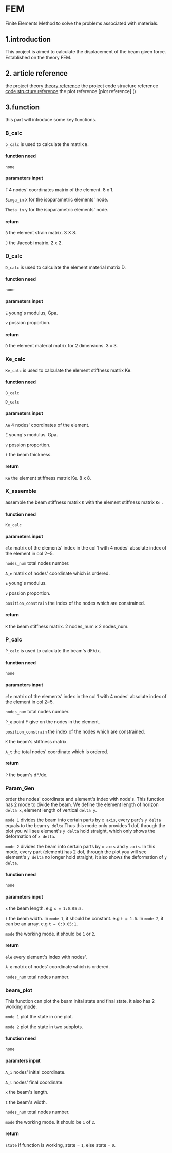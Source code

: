 # FEM

Finite Elements Method to solve the problems associated with materials.

## 1.introduction

This project is aimed to calculate the displacement of the beam given force. Established on the theory FEM.

## 2. article reference

the project theory [theory reference](https://blog.qiql.net/archives/fem1>)
the project code structure reference [code structure reference](https://zhuanlan.zhihu.com/p/363678419)
the plot reference [plot reference] ()

## 3.function 

this part will introduce some key functions.

### B_calc

`b_calc` is used to calculate the matrix `B`.

#### function need

`none`

#### parameters input

`F` 4 nodes' coordinates matrix of the element. 8 x 1. 

`Simga_in`  x for the isoparametric elements' node. 

`Theta_in`  y for the isoparametric elements' node. 

#### return

`B` the element strain matrix. 3 X 8. 

`J` the Jaccobi matrix. 2 x 2.

### D_calc

`D_calc` is used to calculate the element material matrix D.

#### function need

`none`

#### parameters input

`E` young's modulus, Gpa. 

`v` possion proportion. 

#### return

`D` the element material matrix for 2 dimensions. 3 x 3.

### Ke_calc

`Ke_calc` is used to calculate the element stiffness matrix Ke.

#### function need

`B_calc`

`D_calc`

#### parameters input

`Ae` 4 nodes' coordinates of the element. 

`E` young's modulus. Gpa. 

`v` possion proportion. 

`t` the beam thickness.

#### return

`Ke` the element stiffness matrix Ke. 8 x 8.

### K_assemble

assemble the beam stiffness matrix `K` with the element stiffness matrix `Ke` . 

#### function need

`Ke_calc`

#### parameters input

`ele` matrix of the elements' index in the col 1 with 4 nodes' absolute index of the element in col 2~5.

`nodes_num` total nodes number.

`A_e`  matrix of nodes' coordinate which is ordered.

`E` young's modulus.

`v` possion proportion.

`position_constrain` the index of the nodes which are constrained.

#### return

`K` the beam stiffness matrix. 2 nodes_num x 2 nodes_num.

### P_calc

`P_calc` is used to calculate the beam's dF/dx.

#### function need

`none`

#### parameters input

`ele` matrix of the elements' index in the col 1 with 4 nodes' absolute index of the element in col 2~5.

`nodes_num` total nodes number.

`P_e` point F give on the nodes in the element.

`position_constrain` the index of the nodes which are constrained.

`K` the beam's stiffness matrix.

`A_t` the total nodes' coordinate which is ordered.

#### return 

`P` the beam's dF/dx.

### Param_Gen

order the nodes' coordinate and element's index with node's. This function has 2 mode to divide the beam.
We define the element length of horizon `delta x`, element length of vertical `delta y`. 

`mode 1` divides the beam into certain parts by `x axis`, every part's `y delta` equals to the beam `y delta`.Thus this mode only provides 1 dof, through the plot you will see element's `y delta` hold straight, which only shows the deformation of `x delta`.

`mode 2` divides the beam into certain parts by `x axis` and `y axis`. In this mode, every part (element) has 2 
dof, through the plot you will see element's `y delta` no longer hold straight, it also shows the deformation of `y delta`.

#### function need 

`none`

#### parameters input

`x` the beam length. e.g `x = 1:0.05:5`. 

`t` the beam width. In `mode 1`, it should be constant. e.g `t = 1.0`. In `mode 2`, it can be an array. e.g `t = 0:0.05:1`.

`mode` the working mode. it should be `1` or `2`.

#### return

`ele` every element's index with nodes'.

`A_e` matrix of nodes' coordinate which is ordered.

`nodes_num` total nodes number.

### beam_plot

This function can plot the beam inital state and final state. it also has 2 working mode.

`mode 1` plot the state in one plot.

`mode 2` plot the state in two subplots.

#### function need

`none`

#### paramters input

`A_i` nodes' initial coordinate.

`A_t` nodes' final coordinate.

`x` the beam's length.

`t` the beam's width.

`nodes_num` total nodes number.

`mode` the working mode. it should be `1` of `2`.

#### return

`state` if function is working, state = `1`, else state = `0`.












